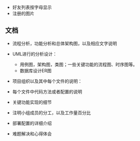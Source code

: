 
- 好友列表按字母显示
- 注册的图片


## 文档

- 流程分析，功能分析和总体架构图，以及相应文字说明
- UML进行的分析设计：
    - 用例图，架构图，类图；一些关键功能的流程图、时序图等。
    - 数据库设计ER图

- 项目组织以及其中每个文件的说明：
- 每个文件中代码方法或者配置的说明
- 关键功能实现的细节
- 注明小组成员的分工，以及工作量百分比
- 部署配置的详细介绍
- 难题解决和心得体会
